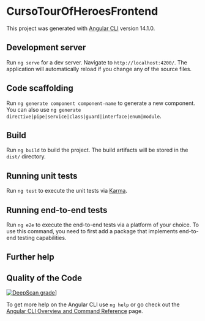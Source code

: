 # CursoTourOfHeroesFrontend

This project was generated with [Angular CLI](https://github.com/angular/angular-cli) version 14.1.0.

## Development server

Run `ng serve` for a dev server. Navigate to `http://localhost:4200/`. The application will automatically reload if you change any of the source files.

## Code scaffolding

Run `ng generate component component-name` to generate a new component. You can also use `ng generate directive|pipe|service|class|guard|interface|enum|module`.

## Build

Run `ng build` to build the project. The build artifacts will be stored in the `dist/` directory.

## Running unit tests

Run `ng test` to execute the unit tests via [Karma](https://karma-runner.github.io).

## Running end-to-end tests

Run `ng e2e` to execute the end-to-end tests via a platform of your choice. To use this command, you need to first add a package that implements end-to-end testing capabilities.

## Further help


## Quality of the Code 

[![DeepScan grade](https://deepscan.io/api/teams/18437/projects/21793/branches/633792/badge/grade.svg)](https://deepscan.io/dashboard#view=project&tid=18437&pid=21793&bid=633792)]

To get more help on the Angular CLI use `ng help` or go check out the [Angular CLI Overview and Command Reference](https://angular.io/cli) page.
